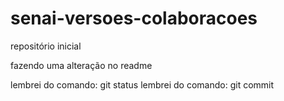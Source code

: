 ﻿# senai-versoes-colaboracoes
repositório inicial

fazendo uma alteração no readme

lembrei do comando: git status
lembrei do comando: git commit